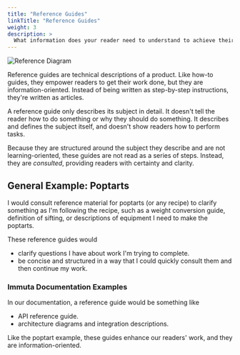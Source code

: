 ```yaml
---
title: "Reference Guides"
linkTitle: "Reference Guides"
weight: 3
description: >
  What information does your reader need to understand to achieve their business goal?
---
```


![Reference Diagram](/reference.png 'Reference Diagram')

Reference guides are technical descriptions of a product. Like how-to guides, they empower readers to get their work done, but they are information-oriented. Instead of being written as step-by-step instructions, they're written as articles.

A reference guide only describes its subject in detail. It doesn't tell the reader how to do something or why they should do something. It describes and defines the subject itself, and doesn't show readers how to perform tasks.

Because they are structured around the subject they describe and are not learning-oriented, these guides are not read as a series of steps. Instead, they are *consulted*, providing readers with certainty and clarity.

## General Example: Poptarts

I would consult reference material for poptarts (or any recipe) to clarify something as I'm following the recipe, such as a weight conversion guide, definition of sifting, or descriptions of equipment I need to make the poptarts.

These reference guides would

* clarify questions I have about work I'm trying to complete.
* be concise and structured in a way that I could quickly consult them and then continue my work.

### Immuta Documentation Examples

In our documentation, a reference guide would be something like

* API reference guide.
* architecture diagrams and integration descriptions.

Like the poptart example, these guides enhance our readers' work, and they are information-oriented. 
